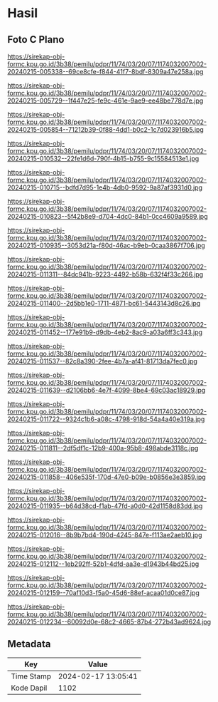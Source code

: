# Hasil

## Foto C Plano

https://sirekap-obj-formc.kpu.go.id/3b38/pemilu/pdpr/11/74/03/20/07/1174032007002-20240215-005338--69ce8cfe-f844-41f7-8bdf-8309a47e258a.jpg

https://sirekap-obj-formc.kpu.go.id/3b38/pemilu/pdpr/11/74/03/20/07/1174032007002-20240215-005729--1f447e25-fe9c-461e-9ae9-ee48be778d7e.jpg

https://sirekap-obj-formc.kpu.go.id/3b38/pemilu/pdpr/11/74/03/20/07/1174032007002-20240215-005854--71212b39-0f88-4dd1-b0c2-1c7d023916b5.jpg

https://sirekap-obj-formc.kpu.go.id/3b38/pemilu/pdpr/11/74/03/20/07/1174032007002-20240215-010532--22fe1d6d-790f-4b15-b755-9c15584513e1.jpg

https://sirekap-obj-formc.kpu.go.id/3b38/pemilu/pdpr/11/74/03/20/07/1174032007002-20240215-010715--bdfd7d95-1e4b-4db0-9592-9a87af3931d0.jpg

https://sirekap-obj-formc.kpu.go.id/3b38/pemilu/pdpr/11/74/03/20/07/1174032007002-20240215-010823--5f42b8e9-d704-4dc0-84b1-0cc4609a9589.jpg

https://sirekap-obj-formc.kpu.go.id/3b38/pemilu/pdpr/11/74/03/20/07/1174032007002-20240215-010935--3053d21a-f80d-46ac-b9eb-0caa3867f706.jpg

https://sirekap-obj-formc.kpu.go.id/3b38/pemilu/pdpr/11/74/03/20/07/1174032007002-20240215-011311--84dc941b-9223-4492-b58b-632f4f33c266.jpg

https://sirekap-obj-formc.kpu.go.id/3b38/pemilu/pdpr/11/74/03/20/07/1174032007002-20240215-011400--2d5bb1e0-1711-4871-bc61-5443143d8c26.jpg

https://sirekap-obj-formc.kpu.go.id/3b38/pemilu/pdpr/11/74/03/20/07/1174032007002-20240215-011452--177e91b9-d9db-4eb2-8ac9-a03a6ff3c343.jpg

https://sirekap-obj-formc.kpu.go.id/3b38/pemilu/pdpr/11/74/03/20/07/1174032007002-20240215-011537--82c8a390-2fee-4b7a-af41-81713da7fec0.jpg

https://sirekap-obj-formc.kpu.go.id/3b38/pemilu/pdpr/11/74/03/20/07/1174032007002-20240215-011639--d2106bb6-4e7f-4099-8be4-69c03ac18929.jpg

https://sirekap-obj-formc.kpu.go.id/3b38/pemilu/pdpr/11/74/03/20/07/1174032007002-20240215-011722--9324c1b6-a08c-4798-918d-54a4a40e319a.jpg

https://sirekap-obj-formc.kpu.go.id/3b38/pemilu/pdpr/11/74/03/20/07/1174032007002-20240215-011811--2df5df1c-12b9-400a-95b8-498abde3118c.jpg

https://sirekap-obj-formc.kpu.go.id/3b38/pemilu/pdpr/11/74/03/20/07/1174032007002-20240215-011858--406e535f-170d-47e0-b09e-b0856e3e3859.jpg

https://sirekap-obj-formc.kpu.go.id/3b38/pemilu/pdpr/11/74/03/20/07/1174032007002-20240215-011935--b64d38cd-f1ab-47fd-a0d0-42d1158d83dd.jpg

https://sirekap-obj-formc.kpu.go.id/3b38/pemilu/pdpr/11/74/03/20/07/1174032007002-20240215-012016--8b9b7bd4-190d-4245-847e-f113ae2aeb10.jpg

https://sirekap-obj-formc.kpu.go.id/3b38/pemilu/pdpr/11/74/03/20/07/1174032007002-20240215-012112--1eb292ff-52b1-4dfd-aa3e-d1943b44bd25.jpg

https://sirekap-obj-formc.kpu.go.id/3b38/pemilu/pdpr/11/74/03/20/07/1174032007002-20240215-012159--70af10d3-f5a0-45d6-88ef-acaa01d0ce87.jpg

https://sirekap-obj-formc.kpu.go.id/3b38/pemilu/pdpr/11/74/03/20/07/1174032007002-20240215-012234--60092d0e-68c2-4665-87b4-272b43ad9624.jpg


## Metadata

| Key        | Value               |
| ---------- | ------------------- |
| Time Stamp | 2024-02-17 13:05:41 |
| Kode Dapil | 1102                |



